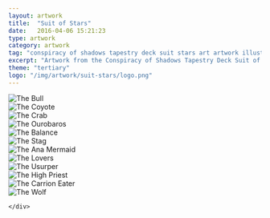 ```yaml
---
layout: artwork
title:  "Suit of Stars"
date:   2016-04-06 15:21:23
type: artwork
category: artwork
tag: "conspiracy of shadows tapestry deck suit stars art artwork illustration"
excerpt: "Artwork from the Conspiracy of Shadows Tapestry Deck Suit of Stars, a themed take on the traditional tarot deck."
theme: "tertiary"
logo: "/img/artwork/suit-stars/logo.png"
---
```

<div class="image-container">
	<div class="wrapper">
		<section class="artwork">
			<img src="/img/artwork/suit-stars/01-theBull.jpg" alt="The Bull"/>		
		</section>
		<section class="artwork">
			<img src="/img/artwork/suit-stars/02-theCoyote.jpg" alt="The Coyote"/>		
		</section>
		<section class="artwork">
			<img src="/img/artwork/suit-stars/03-theCrab.jpg" alt="The Crab"/>		
		</section>
		<section class="artwork">
			<img src="/img/artwork/suit-stars/04-theOurobaros.jpg" alt="The Ourobaros"/>		
		</section>
		<section class="artwork">
			<img src="/img/artwork/suit-stars/05-theBalance.jpg" alt="The Balance"/>		
		</section>
		<section class="artwork">
			<img src="/img/artwork/suit-stars/06-theStag.jpg" alt="The Stag"/>		
		</section>
		<section class="artwork">
			<img src="/img/artwork/suit-stars/07-theMermaid.jpg" alt="The Ana Mermaid"/>		
		</section>
		<section class="artwork">
			<img src="/img/artwork/suit-stars/08-theLovers.jpg" alt="The Lovers"/>		
		</section>
		<section class="artwork">
			<img src="/img/artwork/suit-stars/09-theUsurper.jpg" alt="The Usurper"/>		
		</section>
		<section class="artwork">
			<img src="/img/artwork/suit-stars/10-theHighPriest.jpg" alt="The High Priest"/>		
		</section>
		<section class="artwork">
			<img src="/img/artwork/suit-stars/11-theCarrionEater.jpg" alt="The Carrion Eater"/>		
		</section>
		<section class="artwork">
			<img src="/img/artwork/suit-stars/12-theWolf.jpg" alt="The Wolf"/>		
		</section>

	</div>
</div>